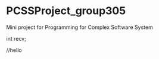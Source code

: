 # PCSSProject_group305
Mini project for Programming for Complex Software System


int recv;

//hello
